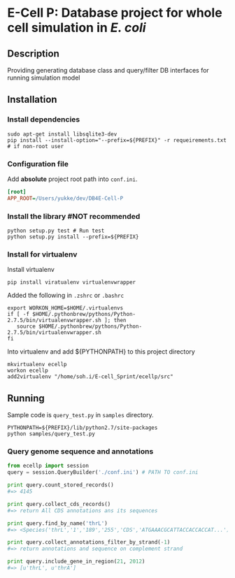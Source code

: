 E-Cell P: Database project for whole cell simulation in _E. coli_
===========
## Description 
Providing generating database class and query/filter DB interfaces for running simulation model

## Installation

### Install dependencies
```
sudo apt-get install libsqlite3-dev
pip install --install-option="--prefix=${PREFIX}" -r requeirements.txt # if non-root user
```

### Configuration file
Add **absolute** project root path into `conf.ini`.
```ini
[root]
APP_ROOT=/Users/yukke/dev/DB4E-Cell-P
```

### Install the library #NOT recommended
```
python setup.py test # Run test
python setup.py install --prefix=${PREFIX} 
```

### Install for virtualenv
Install virtualenv
```
pip install viratualenv virtualenvwrapper
```
Added the following in `.zshrc` or `.bashrc`
```shell
export WORKON_HOME=$HOME/.virtualenvs
if [ -f $HOME/.pythonbrew/pythons/Python-2.7.5/bin/virtualenvwrapper.sh ]; then
   source $HOME/.pythonbrew/pythons/Python-2.7.5/bin/virtualenvwrapper.sh
fi
```
Into virtualenv and add ${PYTHONPATH} to this project directory
```
mkvirtualenv ecellp
workon ecellp
add2virtualenv "/home/soh.i/E-cell_Sprint/ecellp/src"
```

## Running
Sample code is `query_test.py` in `samples` directory.

```
PYTHONPATH=${PREFIX}/lib/python2.7/site-packages
python samples/query_test.py
```

### Query genome sequence and annotations
```python
from ecellp import session
query = session.QueryBuilder('./conf.ini') # PATH TO conf.ini

print query.count_stored_records()
#=> 4145

print query.collect_cds_records()
#=> return All CDS annotations ans its sequences

print query.find_by_name('thrL')
#=> <Species('thrL','1','189','255','CDS','ATGAAACGCATTACCACCACCAT...')>

print query.collect_annotations_filter_by_strand(-1)
#=> return annotations and sequence on complement strand

print query.include_gene_in_region(21, 2012)
#=> [u'thrL', u'thrA']
```

